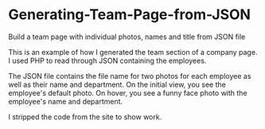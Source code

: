 # Generating-Team-Page-from-JSON
Build a team page with individual photos, names and title from JSON file

This is an example of how I generated the team section of a company page. I used PHP to read through JSON containing the employees. 

The JSON file contains the file name for two photos for each employee as well as their name and department. On the initial view, you see the employee's default photo. On hover, you see a funny face photo with the employee's name and department. 

I stripped the code from the site to show work.
